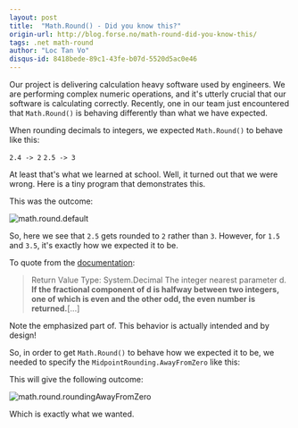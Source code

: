 ```yaml
---
layout: post
title:  "Math.Round() - Did you know this?"
origin-url: http://blog.forse.no/math-round-did-you-know-this/
tags: .net math-round
author: "Loc Tan Vo"
disqus-id: 8418bede-89c1-43fe-b07d-5520d5ac0e46
---
```


Our project is delivering calculation heavy software used by engineers. We are performing complex numeric operations, and it's utterly crucial that our software is calculating correctly. Recently, one in our team just encountered that <code>Math.Round()</code> is behaving differently than what we have expected.

When rounding decimals to integers, we expected `Math.Round()` to behave like this:


`2.4 -> 2`
`2.5 -> 3`

At least that's what we learned at school. Well, it turned out that we were wrong. Here is a tiny program that demonstrates this.

<script src="https://gist.github.com/loctanvo/a7dac5098d788e150e2c.js"></script>

This was the outcome:

<div class="wide">
  <img src="http://blog.forse.no/wp-content/uploads/2015/11/math.round_.default.png" alt="math.round.default" />
</div>

So, here we see that <code>2.5</code> gets rounded to <code>2</code> rather than <code>3</code>. However, for <code>1.5</code> and <code>3.5</code>, it's exactly how we expected it to be.

To quote from the <a href="https://msdn.microsoft.com/en-us/library/3s2d3xkk(v=vs.110).aspx" title="MSDN documentation" target="_blank">documentation</a>:


>Return Value
>Type: System.Decimal
>The integer nearest parameter d. **If the fractional component of d is halfway between two integers, one of which is even and the other odd, the even number is returned.**[...]

Note the emphasized part of. This behavior is actually intended and by design!

So, in order to get <code>Math.Round()</code> to behave how we expected it to be, we needed to specify the <code>MidpointRounding.AwayFromZero</code> like this:

<script src="https://gist.github.com/loctanvo/5b7b61c9fdd5e78443a3.js"></script>

This will give the following outcome:

<div class="wide">
  <img src="http://blog.forse.no/wp-content/uploads/2015/11/math.round_.roundingAwayFromZero.png" alt="math.round.roundingAwayFromZero" />
</div>

Which is exactly what we wanted.
